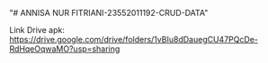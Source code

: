 "# ANNISA NUR FITRIANI-23552011192-CRUD-DATA" 

Link Drive apk: https://drive.google.com/drive/folders/1vBIu8dDauegCU47PQcDe-RdHqeOqwaMO?usp=sharing
